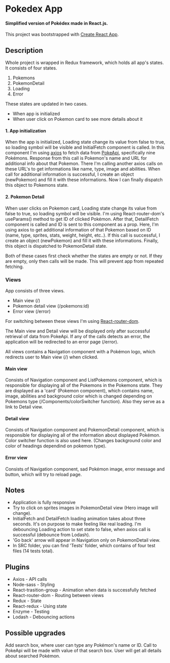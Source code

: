 # Pokedex App

#### Simplified version of Pokédex made in React.js.

This project was bootstrapped with [Create React App](https://github.com/facebook/create-react-app). 

## Description

Whole project is wrapped in Redux framework, which holds all app's states. It consists of four states.

1. Pokemons
2. PokemonDetail
3. Loading
4. Error

These states are updated in two cases.

- When app is initialized
- When user click on Pokemon card to see more details about it

#### 1. App initialization

When the app is initialized, Loading state change its value from false to true, so loading symbol will be visible and InitialFetch component is called. In this component I'm using [axios](https://github.com/axios/axios) to fetch data from [PokeApi](https://github.com/PokeAPI/pokeapi), specifically nine Pokémons. Response from this call is Pokemon's name and URL for additional info about that Pokemon. There I'm calling another axios calls on these URL's to get informations like name, type, image and abilities. When call for additional information is successful, I create an object (newPokemon) and fill it with these informations. Now I can finally dispatch this object to Pokemons state.

#### 2. Pokemon Detail

When user clicks on Pokemon card, Loading state change its value from false to true, so loading symbol will be visible. I'm using React-router-dom's useParams() method to get ID of clicked Pokémon. After that, DetailFetch component is called and ID is sent to this component as a prop. Here, I'm using axios to get additional information of that Pokemon based on ID (name, type, sprites, stats, weight, height, etc..). If this call is successful, I create an object (newPokemon) and fill it with these informations. Finally, this object is dispatched to PokemonDetail state.

Both of these cases first check whether the states are empty or not. If they are empty, only then calls will be made. This will prevent app from repeated fetching. 

### Views

App consists of three views.

- Main view (/)
- Pokemon detail view (/pokemons:id)
- Error view (/error)

For switching between these views I'm using [React-router-dom](https://reactrouter.com/).

The Main view and Detail view will be displayed only after successful retrieval of data from PokeApi. If any of the calls detects an error, the application will be redirected to an error page (/error).

All views contains a Navigation component with a Pokémon logo, which redirects user to Main view (/) when clicked.

#### Main view

Consists of Navigation component and ListPokemons component, which is responsible for displaying all of the Pokemons in the Pokemons state. They are displayed as a 'card' (Pokemon component), which contains name, image, abilities and background color which is changed depending on Pokemons type (/Components/colorSwitcher function). Also they serve as a link to Detail view.

#### Detail view

Consists of Navigation component and PokemonDetail component, which is responsible for displaying all of the information about displayed Pokémon. Color switcher function is also used here. (Changes background color and color of headings dependind on pokemon type).

#### Error view

Consists of Navigation component, sad Pokémon image, error message and button, which will try to reload page.


## Notes

- Application is fully responsive
- Try to click on sprites images in PokemonDetail view (Hero image will change).
- InitialFetch and DetailFetch loading animation takes about three seconds. It's on purpose to make feeling like real loading. I'm debouncing Loading action to set state to false, when axios call is successful (debounce from Lodash).
- 'Go back' arrow will appear in Navigation only on PokemonDetail view.
- In SRC folder, you can find 'Tests' folder, which contains of four test files (14 tests total). 

## Plugins

- Axios - API calls
- Node-sass - Styling
- React-trasition-group - Animation when data is successfully fetched
- React-router-dom - Routing between views
- Redux - State
- React-redux - Using state 
- Enzyme - Testing
- Lodash - Debouncing actions

## Possible upgrades

Add search box, where user can type any Pokémon's name or ID. Call to PokeApi will be made with value of that search box. User will get all details about searched Pokémon. 
